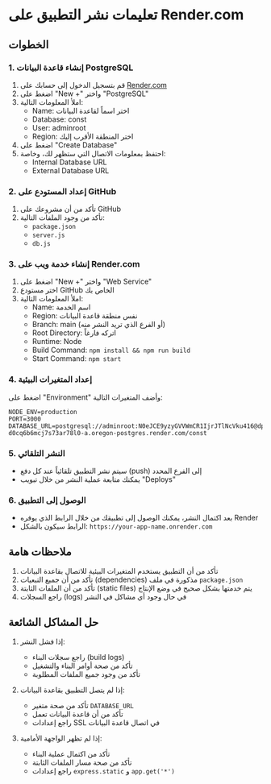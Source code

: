 # تعليمات نشر التطبيق على Render.com

## الخطوات

### 1. إنشاء قاعدة البيانات PostgreSQL
1. قم بتسجيل الدخول إلى حسابك على [Render.com](https://render.com)
2. اضغط على "New +" واختر "PostgreSQL"
3. املأ المعلومات التالية:
   - Name: اختر اسماً لقاعدة البيانات
   - Database: const
   - User: adminroot
   - Region: اختر المنطقة الأقرب إليك
4. اضغط على "Create Database"
5. احتفظ بمعلومات الاتصال التي ستظهر لك، وخاصة:
   - Internal Database URL
   - External Database URL

### 2. إعداد المستودع على GitHub
1. تأكد من أن مشروعك على GitHub
2. تأكد من وجود الملفات التالية:
   - `package.json`
   - `server.js`
   - `db.js`

### 3. إنشاء خدمة ويب على Render.com
1. اضغط على "New +" واختر "Web Service"
2. اختر مستودع GitHub الخاص بك
3. املأ المعلومات التالية:
   - Name: اسم الخدمة
   - Region: نفس منطقة قاعدة البيانات
   - Branch: main (أو الفرع الذي تريد النشر منه)
   - Root Directory: اتركه فارغاً
   - Runtime: Node
   - Build Command: `npm install && npm run build`
   - Start Command: `npm start`

### 4. إعداد المتغيرات البيئية
اضغط على "Environment" وأضف المتغيرات التالية:
```
NODE_ENV=production
PORT=3000
DATABASE_URL=postgresql://adminroot:N0eJCE9yzyGVVWmCR1IjrJTlNcVku416@dpg-d0cq6b6mcj7s73ar78l0-a.oregon-postgres.render.com/const
```

### 5. النشر التلقائي
- سيتم نشر التطبيق تلقائياً عند كل دفع (push) إلى الفرع المحدد
- يمكنك متابعة عملية النشر من خلال تبويب "Deploys"

### 6. الوصول إلى التطبيق
- بعد اكتمال النشر، يمكنك الوصول إلى تطبيقك من خلال الرابط الذي يوفره Render
- الرابط سيكون بالشكل: `https://your-app-name.onrender.com`

## ملاحظات هامة
1. تأكد من أن التطبيق يستخدم المتغيرات البيئية للاتصال بقاعدة البيانات
2. تأكد من أن جميع التبعيات (dependencies) مذكورة في ملف `package.json`
3. تأكد من أن الملفات الثابتة (static files) يتم خدمتها بشكل صحيح في وضع الإنتاج
4. راجع السجلات (logs) في حال وجود أي مشاكل في النشر

## حل المشاكل الشائعة
1. إذا فشل النشر:
   - راجع سجلات البناء (build logs)
   - تأكد من صحة أوامر البناء والتشغيل
   - تأكد من وجود جميع الملفات المطلوبة

2. إذا لم يتصل التطبيق بقاعدة البيانات:
   - تأكد من صحة متغير `DATABASE_URL`
   - تأكد من أن قاعدة البيانات تعمل
   - راجع إعدادات SSL في اتصال قاعدة البيانات

3. إذا لم تظهر الواجهة الأمامية:
   - تأكد من اكتمال عملية البناء
   - تأكد من صحة مسار الملفات الثابتة
   - راجع إعدادات `express.static` و `app.get('*')`
